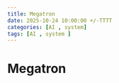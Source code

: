 ```yaml
---
title: Megatron
date: 2025-10-24 10:00:00 +/-TTTT
categories: [AI , system]
tags: [AI , system ]
---
```

# Megatron

